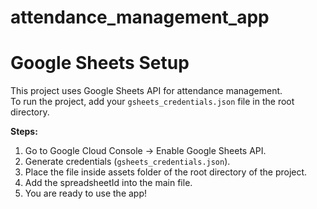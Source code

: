 # attendance_management_app

# Google Sheets Setup
This project uses Google Sheets API for attendance management.  
To run the project, add your `gsheets_credentials.json` file in the root directory.

**Steps:**
1. Go to Google Cloud Console → Enable Google Sheets API.
2. Generate credentials (`gsheets_credentials.json`).
3. Place the file inside assets folder of the root directory of the project.
4. Add the spreadsheetId into the main file.
5. You are ready to use the app!
